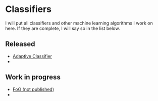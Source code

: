 # Classifiers

I will put all classifiers and other machine learning algorithms I work on here. If they are complete, I will say so in the list below.

## Released

- [Adaptive Classifier](adaptive-classifier)
-

## Work in progress
- [FoG (not published)](#)
-
